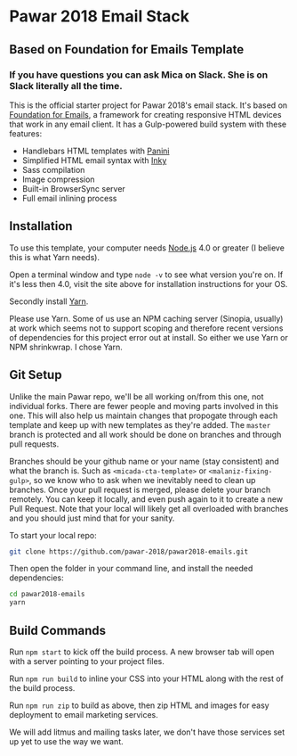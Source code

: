 # Pawar 2018 Email Stack
## Based on Foundation for Emails Template

### If you have questions you can ask Mica on Slack. She is on Slack literally all the time.

This is the official starter project for Pawar 2018's email stack. It's based on [Foundation for Emails](http://foundation.zurb.com/emails), a framework for creating responsive HTML devices that work in any email client. It has a Gulp-powered build system with these features:

- Handlebars HTML templates with [Panini](http://github.com/zurb/panini)
- Simplified HTML email syntax with [Inky](http://github.com/zurb/inky)
- Sass compilation
- Image compression
- Built-in BrowserSync server
- Full email inlining process

## Installation

To use this template, your computer needs [Node.js](https://nodejs.org/en/) 4.0 or greater (I believe this is what Yarn needs).

Open a terminal window and type `node -v` to see what version you're on. If it's less then 4.0, visit the site above for installation instructions for your OS.

Secondly install [Yarn](https://yarnpkg.com/en/docs/install).

Please use Yarn. Some of us use an NPM caching server (Sinopia, usually) at work which seems not to support scoping and therefore recent versions of dependencies for this project error out at install. So either we use Yarn or NPM shrinkwrap. I chose Yarn.

## Git Setup

Unlike the main Pawar repo, we'll be all working on/from this one, not individual forks. There are fewer people and moving parts involved in this one. This will also help us maintain changes that propogate through each template and keep up with new templates as they're added. The `master` branch is protected and all work should be done on branches and through pull requests.

Branches should be your github name or your name (stay consistent) and what the branch is. Such as `<micada-cta-template>` or `<malaniz-fixing-gulp>`, so we know who to ask when we inevitably need to clean up branches. Once your pull request is merged, please delete your branch remotely. You can keep it locally, and even push again to it to create a new Pull Request. Note that your local will likely get all overloaded with branches and you should just mind that for your sanity.

To start your local repo:

```bash
git clone https://github.com/pawar-2018/pawar2018-emails.git
```

Then open the folder in your command line, and install the needed dependencies:

```bash
cd pawar2018-emails
yarn
```

## Build Commands

Run `npm start` to kick off the build process. A new browser tab will open with a server pointing to your project files.

Run `npm run build` to inline your CSS into your HTML along with the rest of the build process.

Run `npm run zip` to build as above, then zip HTML and images for easy deployment to email marketing services.

We will add litmus and mailing tasks later, we don't have those services set up yet to use the way we want.
